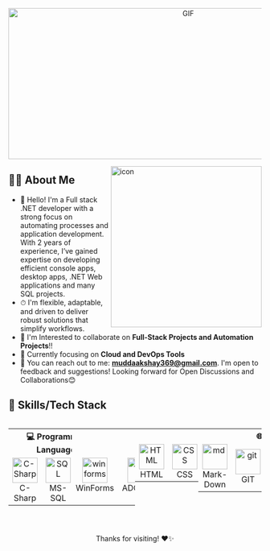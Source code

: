 <p align="center">
  <img src="https://github.com/user-attachments/assets/1abcdcd4-61de-4a06-94f5-96de4892491b" alt="GIF" height="300" width="700"/>
</p>

<img src="https://techstack-generator.vercel.app/prettier-icon.svg" alt="icon" width="300" height="320" align="right"/>

## 👨‍💻 About Me

- 👋 Hello! I'm a Full stack .NET developer with a strong focus on automating processes and application development. With 2 years of experience, I’ve gained expertise on developing efficient console apps, desktop apps, .NET Web applications and many SQL projects.
- ⏱ I'm flexible, adaptable, and driven to deliver robust solutions that simplify workflows.
- 👯 I'm Interested to collaborate on **Full-Stack Projects and Automation Projects**!!
- 🌱 Currently focusing on **Cloud and DevOps Tools**
- 💬 You can reach out to me: **muddaakshay369@gmail.com**. I'm open to feedback and suggestions! Looking forward for Open Discussions and Collaborations😊

## 🚀 Skills/Tech Stack

<div style="display: flex; justify-content: space-between;">
<table>
  <!-- Programming Languages -->
  <tr>
    <th colspan="10">💻 Programming Languages</th>
  </tr>
  <tr>
    <td align="center">
      <img src="https://techstack-generator.vercel.app/csharp-icon.svg" alt="C-Sharp" width="50" height="50" />
      <br>C-Sharp
    </td>
    <td align="center">
      <img src="https://img.icons8.com/?size=100&id=laYYF3dV0Iew&format=png&color=000000" alt="SQL" width="50" height="50" />
      <br>MS-SQL
    </td>
    <td align="center">
      <img src="https://skillicons.dev/icons?i=go" alt="go" width="50" height="50" />
      <br>Go-Lang
    </td>
  </tr>
</table>
  
  <table height="180">
  <!-- Frameworks and Libraries -->
  <tr>
    <th colspan="10">🛠 Frameworks & Libraries</th>
  </tr>
  <tr>
    <td align="center">
      <img src="https://i.pinimg.com/originals/45/1c/3e/451c3e4fab9236c8166ba774b715bd2c.png" alt="winforms" width="50" height="50" />
      <br>WinForms
    </td>
    <td align="center">
      <img src="https://images.javatpoint.com/ado/images/ado-net-tutorial.jpg" width="50" height="50" alt="ado" />
      <br>ADO.NET
    </td>
    <td align="center">
      <img src="https://avatars.githubusercontent.com/u/83077457?v=4" width="50" height="50" alt="dapper" />
      <br>Dapper
    </td>
    <td align="center">
      <img src="https://codeopinion.com/wp-content/uploads/2017/10/Bitmap-MEDIUM_Entity-Framework-Core-Logo_2colors_Square_Boxed_RGB.png" alt="efcore" width="50" height="50" />
      <br>Entity Framework Core
    </td>
    <td align="center">
      <img src="https://encrypted-tbn0.gstatic.com/images?q=tbn:ANd9GcTcz1M1tFjwgc0dfWA_Ci46k9QcIKJbiP_2S4EYsZ3gP8PMkDrXUZM8mOhjvlUbBQb-VCQ&usqp=CAU" 
        width="80" height="50" alt="webapi" />
      <br>Web API
    </td>
    <td align="center">
      <img src="https://user-images.githubusercontent.com/25181517/186711335-a3729606-5a78-4496-9a36-06efcc74f800.png" width="50" height="50" alt="swagger" />
      <br>Swagger
    </td>
    <td align="center">
      <img src="https://skillicons.dev/icons?i=dotnet" width="50" height="50" alt="core" />
      <br>ASP.NET Core
    </td>
    <td align="center">
      <img src="https://codeopinion.com/wp-content/uploads/2017/06/Bitmap-MEDIUM_ASP.NET-Core-MVC-Logo_2colors_Square_Boxed_RGB.png" width="50" height="50" alt="mvc" />
      <br>.NET Core MVC
    </td>
    <td align="center">
      <img src="https://upload.wikimedia.org/wikipedia/commons/d/d0/Blazor.png" width="50" height="50" alt="blazor" />
      <br>Blazor
    </td>
    <td align="center">
      <img src="https://skillicons.dev/icons?i=wasm" width="50" height="50" alt="wasm" />
      <br>Blazor WASM
    </td>
  </tr>
  </table>

  <table>
  <!-- Front-End -->
  <tr>
    <th colspan="10"> 🎨 Front-End</th>
  </tr>
  <tr>
    <td align="center" width="75" height="75">
      <img src="https://skillicons.dev/icons?i=html" width="50" height="50" alt="HTML" />
      <br>HTML
    </td>
    <td align="center" width="75" height="75">
      <img src="https://skillicons.dev/icons?i=css" alt="CSS" width="50" height="50" />
      <br>CSS
    </td>
    <td align="center" width="75" height="75">
      <img src="https://skillicons.dev/icons?i=bootstrap" width="50" height="50" alt="Bootstrap" />
      <br>Bootstrap
    </td>
    <td align="center" width="75" height="75">
      <img src="https://techstack-generator.vercel.app/sass-icon.svg" width="50" height="50" alt="Sas" />
      <br>SASS
    </td>
    <td align="center" width="75" height="75">
      <img src="https://techstack-generator.vercel.app/js-icon.svg" width="50" height="50" alt="Js" />
      <br>Javascript
    </td>
    <td align="center" width="75" height="75">
      <img src="https://skillicons.dev/icons?i=jquery" width="50" height="50" alt="jquery" />
      <br>JQuery
    </td>
    <td align="center" width="75" height="75">
      <img src="https://icon-library.com/images/ajax-icon/ajax-icon-7.jpg" width="50" height="50" alt="ajax" />
      <br>AJAX
    </td>
    <td align="center" width="75" height="75">
      <img src="https://techstack-generator.vercel.app/ts-icon.svg" width="50" height="50" alt="ts" />
      <br>Typescript
    </td>
    <td align="center" width="75" height="75">
      <img src="https://skillicons.dev/icons?i=angular" width="50" height="50" alt="Angular" />
      <br>Angular
    </td>
    <td align="center" width="75" height="75">
      <img src="https://techstack-generator.vercel.app/react-icon.svg" width="50" height="50" alt="react" />
      <br>React
    </td>
  </tr>
  </table>
  
  <table>
  <!-- Other Tools and Technologies -->
  <tr>
    <th colspan="10">🌐 Other Tools & Technologies</th>
  </tr>
  <tr>
    <td align="center" width="120" height="75">
      <img src="https://skillicons.dev/icons?i=markdown" width="50" height="50" alt="md" />
      <br>Mark-Down
    </td>
    <td align="center" width="75" height="75">
      <img src="https://skillicons.dev/icons?i=git" width="50" height="50" alt="git" />
      <br>GIT
    </td>
    <td align="center" width="75" height="75">
      <img src="https://skillicons.dev/icons?i=github" width="50" height="50" alt="github" />
      <br>GitHub
    </td>
    <td align="center" width="75" height="75">
      <img src="https://avatars.githubusercontent.com/u/84194169?v=4" width="50" height="50" alt="jwt" />
      <br>JWT
    </td>
    <td align="center" width="100" height="75">
      <img src="https://skillicons.dev/icons?i=postman" width="50" height="50" alt="postman" />
      <br>Post Man
    </td>
    <td align="center" width="75" height="75">
      <img src="https://techstack-generator.vercel.app/aws-icon.svg" width="50" height="50" alt="aws" />
      <br>AWS
    </td>
    <td align="center" width="75" height="75">
      <img src="https://skillicons.dev/icons?i=azure" width="50" height="50" alt="azure" />
      <br>Azure
    </td>
  </tr>
</table>
</div>

<p align="center">Thanks for visiting! ❤️✨</p>
